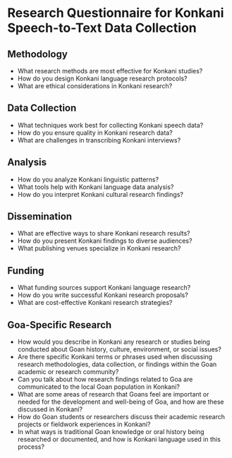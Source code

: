 # Research Questionnaire for Konkani Speech-to-Text Data Collection

## Methodology
- What research methods are most effective for Konkani studies?
- How do you design Konkani language research protocols?
- What are ethical considerations in Konkani research?

## Data Collection
- What techniques work best for collecting Konkani speech data?
- How do you ensure quality in Konkani research data?
- What are challenges in transcribing Konkani interviews?

## Analysis
- How do you analyze Konkani linguistic patterns?
- What tools help with Konkani language data analysis?
- How do you interpret Konkani cultural research findings?

## Dissemination
- What are effective ways to share Konkani research results?
- How do you present Konkani findings to diverse audiences?
- What publishing venues specialize in Konkani research?

## Funding
- What funding sources support Konkani language research?
- How do you write successful Konkani research proposals?
- What are cost-effective Konkani research strategies?

## Goa-Specific Research
- How would you describe in Konkani any research or studies being conducted about Goan history, culture, environment, or social issues?
- Are there specific Konkani terms or phrases used when discussing research methodologies, data collection, or findings within the Goan academic or research community?
- Can you talk about how research findings related to Goa are communicated to the local Goan population in Konkani?
- What are some areas of research that Goans feel are important or needed for the development and well-being of Goa, and how are these discussed in Konkani?
- How do Goan students or researchers discuss their academic research projects or fieldwork experiences in Konkani?
- In what ways is traditional Goan knowledge or oral history being researched or documented, and how is Konkani language used in this process?
